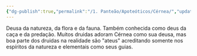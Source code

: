 ```yaml
---
{"dg-publish":true,"permalink":"/1. Panteão/Apoteóticos/Cérnea/","updated":"2025-06-15T19:42:17.376-03:00"}
---
```


Deusa da natureza, da flora e da fauna. Também conhecida como deus da caça e da predação. Muitos druidas adoram Cérnea como sua deusa, mas boa parte dos druidas na realidade são "ateus" acreditando somente nos espíritos da natureza e elementais como seus guias.